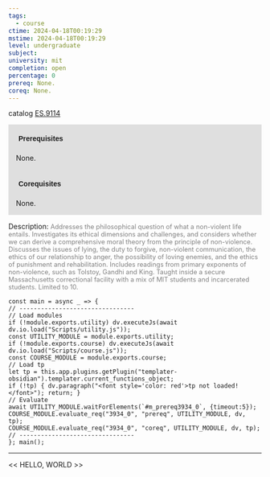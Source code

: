 ```yaml
---
tags:
  - course
ctime: 2024-04-18T00:19:29
mstime: 2024-04-18T00:19:29
level: undergraduate
subject: 
university: mit
completion: open
percentage: 0
prereq: None.
coreq: None.
---
```


catalog [ES.9114](http://student.mit.edu/catalog/mESa.html#ES.9114)

<span style="display: block; padding: 15px; background-color: rgb(100, 100, 100, 0.2);"><font id="m_prereq3934_0" style="display: block; font-family: Arial, sans-serif; font-weight: bold; padding: 5px">Prerequisites</font><br><span id="prereq3934_0">None.</span></span>
<span style="display: block; padding: 15px; background-color: rgb(100, 100, 100, 0.2);"><font id="m_coreq3934_0" style="display: block; font-family: Arial, sans-serif; font-weight: bold; padding: 5px">Corequisites</font><br><span id="coreq3934_0">None.</span></span>

<font style="">Description:</font>
<font style="color: grey; font-size: 0.8rem;">Addresses the philosophical question of what a non-violent life entails. Investigates its ethical dimensions and challenges, and considers whether we can derive a comprehensive moral theory from the principle of non-violence. Discusses the issues of lying, the duty to forgive, non-violent communication, the ethics of our relationship to anger, the possibility of loving enemies, and the ethics of punishment and rehabilitation.  Includes readings from primary exponents of non-violence, such as Tolstoy, Gandhi and King. Taught inside a secure Massachusetts correctional facility with a mix of MIT students and incarcerated students. Limited to 10.</font>

```dataviewjs
const main = async _ => {
// --------------------------------
// Load modules
if (!module.exports.utility) dv.executeJs(await dv.io.load("Scripts/utility.js"));
const UTILITY_MODULE = module.exports.utility;
if (!module.exports.course) dv.executeJs(await dv.io.load("Scripts/course.js"));
const COURSE_MODULE = module.exports.course;
// Load tp
let tp = this.app.plugins.getPlugin("templater-obsidian").templater.current_functions_object;
if (!tp) { dv.paragraph("<font style='color: red'>tp not loaded!</font>"); return; }
// Evaluate
await UTILITY_MODULE.waitForElements(`#m_prereq3934_0`, {timeout:5});
COURSE_MODULE.evaluate_req("3934_0", "prereq", UTILITY_MODULE, dv, tp);
COURSE_MODULE.evaluate_req("3934_0", "coreq", UTILITY_MODULE, dv, tp);
// --------------------------------
}; main();
```

---

<< HELLO, WORLD >>
